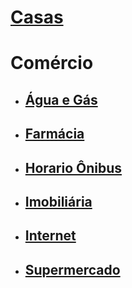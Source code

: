 # [Casas](./casa.md)

# Comércio

- ## [Água e Gás](./agua.md)
- ## [Farmácia](./farmacia.md)
- ## [Horario Ônibus](./bus.md)
- ## [Imobiliária](./imobiliaria.md)
- ## [Internet](./net.md)
- ## [Supermercado](./supermercado.md)
